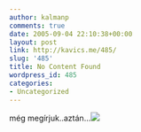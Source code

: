 ```yaml
---
author: kalmanp
comments: true
date: 2005-09-04 22:10:38+00:00
layout: post
link: http://kavics.me/485/
slug: '485'
title: No Content Found
wordpress_id: 485
categories:
- Uncategorized
---
```


még megírjuk..aztán...![](http://kavics.freeblog.hu/Files/gemgeza.JPG)
